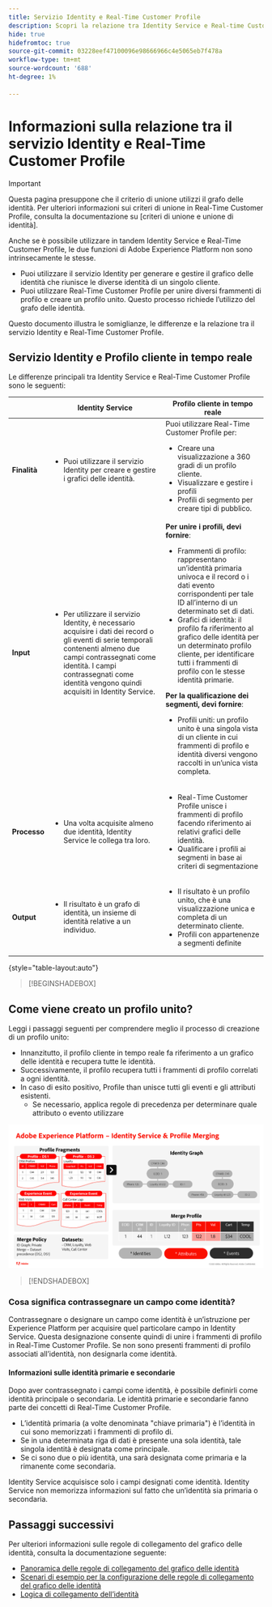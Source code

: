```yaml
---
title: Servizio Identity e Real-Time Customer Profile
description: Scopri la relazione tra Identity Service e Real-time Customer Profile
hide: true
hidefromtoc: true
source-git-commit: 03228eef47100096e98666966c4e5065eb7f478a
workflow-type: tm+mt
source-wordcount: '688'
ht-degree: 1%

---
```


# Informazioni sulla relazione tra il servizio Identity e Real-Time Customer Profile

>[!IMPORTANT]
>
>Questa pagina presuppone che il criterio di unione utilizzi il grafo delle identità. Per ulteriori informazioni sui criteri di unione in Real-Time Customer Profile, consulta la documentazione su [criteri di unione e unione di identità].

Anche se è possibile utilizzare in tandem Identity Service e Real-Time Customer Profile, le due funzioni di Adobe Experience Platform non sono intrinsecamente le stesse.

* Puoi utilizzare il servizio Identity per generare e gestire il grafico delle identità che riunisce le diverse identità di un singolo cliente.
* Puoi utilizzare Real-Time Customer Profile per unire diversi frammenti di profilo e creare un profilo unito. Questo processo richiede l’utilizzo del grafo delle identità.

Questo documento illustra le somiglianze, le differenze e la relazione tra il servizio Identity e Real-Time Customer Profile.

## Servizio Identity e Profilo cliente in tempo reale

Le differenze principali tra Identity Service e Real-Time Customer Profile sono le seguenti:

| | Identity Service | Profilo cliente in tempo reale |
| --- | --- |--- |
| **Finalità** | <ul><li>Puoi utilizzare il servizio Identity per creare e gestire i grafici delle identità.</li></ul> | Puoi utilizzare Real-Time Customer Profile per: <ul><li>Creare una visualizzazione a 360 gradi di un profilo cliente.</li><li>Visualizzare e gestire i profili</li><li>Profili di segmento per creare tipi di pubblico.</li></ul> |
| **Input** | <ul><li>Per utilizzare il servizio Identity, è necessario acquisire i dati dei record o gli eventi di serie temporali contenenti almeno due campi contrassegnati come identità. I campi contrassegnati come identità vengono quindi acquisiti in Identity Service.</li></ul> | **Per unire i profili, devi fornire**: <ul><li>Frammenti di profilo: rappresentano un’identità primaria univoca e il record o i dati evento corrispondenti per tale ID all’interno di un determinato set di dati.</li><li>Grafici di identità: il profilo fa riferimento al grafico delle identità per un determinato profilo cliente, per identificare tutti i frammenti di profilo con le stesse identità primarie.</li></ul> **Per la qualificazione dei segmenti, devi fornire**: <ul><li>Profili uniti: un profilo unito è una singola vista di un cliente in cui frammenti di profilo e identità diversi vengono raccolti in un’unica vista completa.</li></ul> |
| **Processo** | <ul><li>Una volta acquisite almeno due identità, Identity Service le collega tra loro.</li></ul> | <ul><li>Real-Time Customer Profile unisce i frammenti di profilo facendo riferimento ai relativi grafici delle identità.</li><li>Qualificare i profili ai segmenti in base ai criteri di segmentazione</li></ul> |
| **Output** | <ul><li>Il risultato è un grafo di identità, un insieme di identità relative a un individuo.</li></ul> | <ul><li>Il risultato è un profilo unito, che è una visualizzazione unica e completa di un determinato cliente.</li><li>Profili con appartenenze a segmenti definite</li></ul> |

{style="table-layout:auto"}

>[!BEGINSHADEBOX]

## Come viene creato un profilo unito?

Leggi i passaggi seguenti per comprendere meglio il processo di creazione di un profilo unito:

* Innanzitutto, il profilo cliente in tempo reale fa riferimento a un grafico delle identità e recupera tutte le identità.
* Successivamente, il profilo recupera tutti i frammenti di profilo correlati a ogni identità.
* In caso di esito positivo, Profile than unisce tutti gli eventi e gli attributi esistenti.
   * Se necessario, applica regole di precedenza per determinare quale attributo o evento utilizzare

![Un diagramma di flusso che descrive il funzionamento dell’unione di profili e servizi Identity.](../images/identity-settings/identity-and-profile.png)

>[!ENDSHADEBOX]

### Cosa significa contrassegnare un campo come identità?

Contrassegnare o designare un campo come identità è un’istruzione per Experience Platform per acquisire quel particolare campo in Identity Service. Questa designazione consente quindi di unire i frammenti di profilo in Real-Time Customer Profile. Se non sono presenti frammenti di profilo associati all’identità, non designarla come identità.

#### Informazioni sulle identità primarie e secondarie

Dopo aver contrassegnato i campi come identità, è possibile definirli come identità principale o secondaria. Le identità primarie e secondarie fanno parte dei concetti di Real-Time Customer Profile.

* L’identità primaria (a volte denominata &quot;chiave primaria&quot;) è l’identità in cui sono memorizzati i frammenti di profilo di.
* Se in una determinata riga di dati è presente una sola identità, tale singola identità è designata come principale.
* Se ci sono due o più identità, una sarà designata come primaria e la rimanente come secondaria.

Identity Service acquisisce solo i campi designati come identità. Identity Service non memorizza informazioni sul fatto che un’identità sia primaria o secondaria.

## Passaggi successivi

Per ulteriori informazioni sulle regole di collegamento del grafico delle identità, consulta la documentazione seguente:

* [Panoramica delle regole di collegamento del grafico delle identità](./overview.md)
* [Scenari di esempio per la configurazione delle regole di collegamento del grafico delle identità](./example-scenarios.md)
* [Logica di collegamento dell’identità](./identity-linking-logic.md)